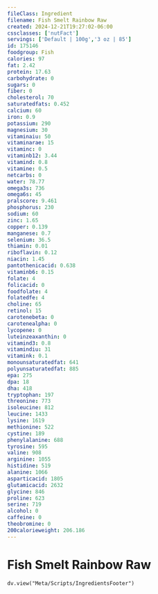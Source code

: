 ```yaml
---
fileClass: Ingredient
filename: Fish Smelt Rainbow Raw
created: 2024-12-21T19:27:02-06:00
cssclasses: ['nutFact']
servings: ['Default | 100g','3 oz | 85']
id: 175146
foodgroup: Fish
calories: 97
fat: 2.42
protein: 17.63
carbohydrate: 0
sugars: 0
fiber: 0
cholesterol: 70
saturatedfats: 0.452
calcium: 60
iron: 0.9
potassium: 290
magnesium: 30
vitaminaiu: 50
vitaminarae: 15
vitaminc: 0
vitaminb12: 3.44
vitamind: 0.8
vitamine: 0.5
netcarbs: 0
water: 78.77
omega3s: 736
omega6s: 45
pralscore: 9.461
phosphorus: 230
sodium: 60
zinc: 1.65
copper: 0.139
manganese: 0.7
selenium: 36.5
thiamin: 0.01
riboflavin: 0.12
niacin: 1.45
pantothenicacid: 0.638
vitaminb6: 0.15
folate: 4
folicacid: 0
foodfolate: 4
folatedfe: 4
choline: 65
retinol: 15
carotenebeta: 0
carotenealpha: 0
lycopene: 0
luteinzeaxanthin: 0
vitamind3: 0.8
vitamindiu: 31
vitamink: 0.1
monounsaturatedfat: 641
polyunsaturatedfat: 885
epa: 275
dpa: 18
dha: 418
tryptophan: 197
threonine: 773
isoleucine: 812
leucine: 1433
lysine: 1619
methionine: 522
cystine: 189
phenylalanine: 688
tyrosine: 595
valine: 908
arginine: 1055
histidine: 519
alanine: 1066
asparticacid: 1805
glutamicacid: 2632
glycine: 846
proline: 623
serine: 719
alcohol: 0
caffeine: 0
theobromine: 0
200calorieweight: 206.186
---
```


# Fish Smelt Rainbow Raw

```dataviewjs
dv.view("Meta/Scripts/IngredientsFooter")
```